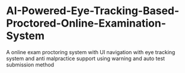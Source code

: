 # AI-Powered-Eye-Tracking-Based-Proctored-Online-Examination-System
A online exam proctoring system with UI navigation with eye tracking system and anti malpractice support using warning and auto test submission method

